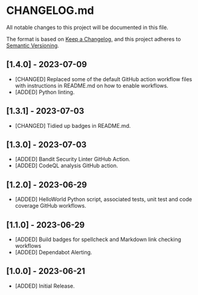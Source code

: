 # CHANGELOG.md

All notable changes to this project will be documented in this file.

The format is based on [Keep a Changelog](https://keepachangelog.com/en/1.0.0/),
and this project adheres to [Semantic Versioning](https://semver.org/spec/v2.0.0.html).

## [1.4.0] - 2023-07-09

- [CHANGED] Replaced some of the default GitHub action workflow files with instructions in README.md on how to enable workflows.
- [ADDED] Python linting.

## [1.3.1] - 2023-07-03

- [CHANGED] Tidied up badges in README.md.

## [1.3.0] - 2023-07-03

- [ADDED] Bandit Security Linter GitHub Action.
- [ADDED] CodeQL analysis GitHub action.

## [1.2.0] - 2023-06-29

- [ADDED] HelloWorld Python script, associated tests, unit test and code coverage GitHub workflows.

## [1.1.0] - 2023-06-29

- [ADDED] Build badges for spellcheck and Markdown link checking workflows
- [ADDED] Dependabot Alerting.

## [1.0.0] - 2023-06-21

- [ADDED] Initial Release.
